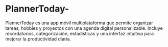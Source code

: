 # PlannerToday-
PlannerToday es una app móvil multiplataforma que permite organizar tareas, hobbies y proyectos con una agenda digital personalizable. Incluye recordatorios, categorización, estadísticas y una interfaz intuitiva para mejorar la productividad diaria.
